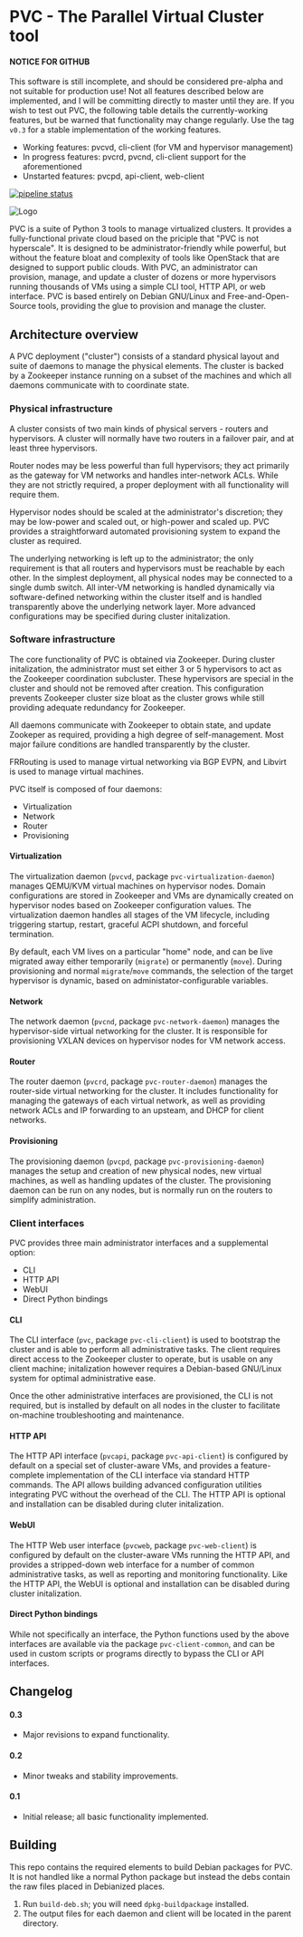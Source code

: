 # PVC - The Parallel Virtual Cluster tool

#### NOTICE FOR GITHUB

This software is still incomplete, and should be considered pre-alpha and not suitable for production use! Not all features described below are implemented, and I will be committing directly to master until they are. If you wish to test out PVC, the following table details the currently-working features, but be warned that functionality may change regularly. Use the tag `v0.3` for a stable implementation of the working features.

* Working features: pvcvd, cli-client (for VM and hypervisor management)
* In progress features: pvcrd, pvcnd, cli-client support for the aforementioned
* Unstarted features: pvcpd, api-client, web-client

[![pipeline status](https://git.bonifacelabs.ca/bonifacelabs/pvc/badges/master/pipeline.svg)](https://git.bonifacelabs.ca/bonifacelabs/pvc/commits/master)

![Logo](https://git.bonifacelabs.ca/uploads/-/system/project/avatar/135/pvc_logo.png)

PVC is a suite of Python 3 tools to manage virtualized clusters. It provides a fully-functional private cloud based on the priciple that "PVC is not hyperscale". It is designed to be administrator-friendly while powerful, but without the feature bloat and complexity of tools like OpenStack that are designed to support public clouds. With PVC, an administrator can provision, manage, and update a cluster of dozens or more hypervisors running thousands of VMs using a simple CLI tool, HTTP API, or web interface. PVC is based entirely on Debian GNU/Linux and Free-and-Open-Source tools, providing the glue to provision and manage the cluster.

## Architecture overview

A PVC deployment ("cluster") consists of a standard physical layout and suite of daemons to manage the physical elements. The cluster is backed by a Zookeeper instance running on a subset of the machines and which all daemons communicate with to coordinate state.

### Physical infrastructure

A cluster consists of two main kinds of physical servers - routers and hypervisors. A cluster will normally have two routers in a failover pair, and at least three hypervisors.

Router nodes may be less powerful than full hypervisors; they act primarily as the gateway for VM networks and handles inter-network ACLs. While they are not strictly required, a proper deployment with all functionality will require them.

Hypervisor nodes should be scaled at the administrator's discretion; they may be low-power and scaled out, or high-power and scaled up. PVC provides a straightforward automated provisioning system to expand the cluster as required.

The underlying networking is left up to the administrator; the only requirement is that all routers and hypervisors must be reachable by each other. In the simplest deployment, all physical nodes may be connected to a single dumb switch. All inter-VM networking is handled dynamically via software-defined networking within the cluster itself and is handled transparently above the underlying network layer. More advanced configurations may be specified during cluster initalization.

### Software infrastructure

The core functionality of PVC is obtained via Zookeeper. During cluster initalization, the administrator must set either 3 or 5 hypervisors to act as the Zookeeper coordination subcluster. These hypervisors are special in the cluster and should not be removed after creation. This configuration prevents Zookeeper cluster size bloat as the cluster grows while still providing adequate redundancy for Zookeeper.

All daemons communicate with Zookeeper to obtain state, and update Zookeper as required, providing a high degree of self-management. Most major failure conditions are handled transparently by the cluster.

FRRouting is used to manage virtual networking via BGP EVPN, and Libvirt is used to manage virtual machines.

PVC itself is composed of four daemons:

* Virtualization
* Network
* Router
* Provisioning

#### Virtualization

The virtualization daemon (`pvcvd`, package `pvc-virtualization-daemon`) manages QEMU/KVM virtual machines on hypervisor nodes. Domain configurations are stored in Zookeeper and VMs are dynamically created on hypervisor nodes based on Zookeeper configuration values. The virtualization daemon handles all stages of the VM lifecycle, including triggering startup, restart, graceful ACPI shutdown, and forceful termination.

By default, each VM lives on a particular "home" node, and can be live migrated away either temporarily (`migrate`) or permanently (`move`). During provisioning and normal `migrate`/`move` commands, the selection of the target hypervisor is dynamic, based on administator-configurable variables.

#### Network

The network daemon (`pvcnd`, package `pvc-network-daemon`) manages the hypervisor-side virtual networking for the cluster. It is responsible for provisioning VXLAN devices on hypervisor nodes for VM network access.

#### Router

The router daemon (`pvcrd`, package `pvc-router-daemon`) manages the router-side virtual networking for the cluster. It includes functionality for managing the gateways of each virtual network, as well as providing network ACLs and IP forwarding to an upsteam, and DHCP for client networks.

#### Provisioning

The provisioning daemon (`pvcpd`, package `pvc-provisioning-daemon`) manages the setup and creation of new physical nodes, new virtual machines, as well as handling updates of the cluster. The provisioning daemon can be run on any nodes, but is normally run on the routers to simplify administration.


### Client interfaces

PVC provides three main administrator interfaces and a supplemental option:

* CLI
* HTTP API
* WebUI
* Direct Python bindings

#### CLI

The CLI interface (`pvc`, package `pvc-cli-client`) is used to bootstrap the cluster and is able to perform all administrative tasks. The client requires direct access to the Zookeeper cluster to operate, but is usable on any client machine; initalization however requires a Debian-based GNU/Linux system for optimal administrative ease.

Once the other administrative interfaces are provisioned, the CLI is not required, but is installed by default on all nodes in the cluster to facilitate on-machine troubleshooting and maintenance.

#### HTTP API

The HTTP API interface (`pvcapi`, package `pvc-api-client`) is configured by default on a special set of cluster-aware VMs, and provides a feature-complete implementation of the CLI interface via standard HTTP commands. The API allows building advanced configuration utilities integrating PVC without the overhead of the CLI. The HTTP API is optional and installation can be disabled during cluter initalization.

#### WebUI

The HTTP Web user interface (`pvcweb`, package `pvc-web-client`) is configured by default on the cluster-aware VMs running the HTTP API, and provides a stripped-down web interface for a number of common administrative tasks, as well as reporting and monitoring functionality. Like the HTTP API, the WebUI is optional and installation can be disabled during cluster initalization.

#### Direct Python bindings

While not specifically an interface, the Python functions used by the above interfaces are available via the package `pvc-client-common`, and can be used in custom scripts or programs directly to bypass the CLI or API interfaces.

## Changelog

#### 0.3

* Major revisions to expand functionality.

#### 0.2

* Minor tweaks and stability improvements.

#### 0.1

* Initial release; all basic functionality implemented.

## Building

This repo contains the required elements to build Debian packages for PVC. It is not handled like a normal Python package but instead the debs contain the raw files placed in Debianized places.

1. Run `build-deb.sh`; you will need `dpkg-buildpackage` installed.
2. The output files for each daemon and client will be located in the parent directory.
